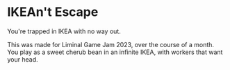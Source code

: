 # IKEAn't Escape

You're trapped in IKEA with no way out.

This was made for Liminal Game Jam 2023, over the course of a month. You play as a sweet cherub bean in an infinite IKEA, with workers that want your head.
